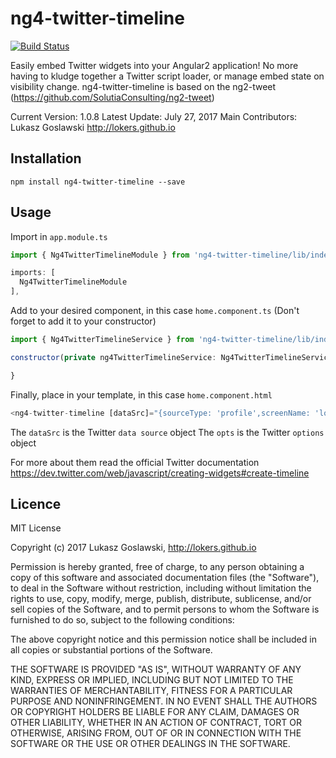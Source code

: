 # ng4-twitter-timeline

[![Build Status](https://travis-ci.org/lokers/ng4-twitter-timeline.svg?branch=master)](https://travis-ci.org/lokers/ng4-twitter-timeline)


Easily embed Twitter widgets into your Angular2 application! No more having to kludge together a Twitter script loader, or manage embed state on visibility change. ng4-twitter-timeline is based on the ng2-tweet (https://github.com/SolutiaConsulting/ng2-tweet)


Current Version: 1.0.8
Latest Update: July 27, 2017
Main Contributors: Lukasz Goslawski http://lokers.github.io


## Installation

`npm install ng4-twitter-timeline --save`


## Usage

Import in `app.module.ts`

```javascript
import { Ng4TwitterTimelineModule } from 'ng4-twitter-timeline/lib/index';

imports: [
  Ng4TwitterTimelineModule
],
```

Add to your desired component, in this case `home.component.ts` (Don't forget to add it to your constructor)

```javascript
import { Ng4TwitterTimelineService } from 'ng4-twitter-timeline/lib/index';

constructor(private ng4TwitterTimelineService: Ng4TwitterTimelineService) {

}
```

Finally, place in your template, in this case `home.component.html`

```javascript
<ng4-twitter-timeline [dataSrc]="{sourceType: 'profile',screenName: 'lokers_one'}" [opts]="{tweetLimit: 2}"></ng4-twitter-timeline>
```

The `dataSrc` is the Twitter `data source` object
The `opts` is the Twitter `options` object

For more about them read the official Twitter documentation https://dev.twitter.com/web/javascript/creating-widgets#create-timeline


## Licence

MIT License

Copyright (c) 2017 Lukasz Goslawski, http://lokers.github.io

Permission is hereby granted, free of charge, to any person obtaining a copy
of this software and associated documentation files (the "Software"), to deal
in the Software without restriction, including without limitation the rights
to use, copy, modify, merge, publish, distribute, sublicense, and/or sell
copies of the Software, and to permit persons to whom the Software is
furnished to do so, subject to the following conditions:

The above copyright notice and this permission notice shall be included in all
copies or substantial portions of the Software.

THE SOFTWARE IS PROVIDED "AS IS", WITHOUT WARRANTY OF ANY KIND, EXPRESS OR
IMPLIED, INCLUDING BUT NOT LIMITED TO THE WARRANTIES OF MERCHANTABILITY,
FITNESS FOR A PARTICULAR PURPOSE AND NONINFRINGEMENT. IN NO EVENT SHALL THE
AUTHORS OR COPYRIGHT HOLDERS BE LIABLE FOR ANY CLAIM, DAMAGES OR OTHER
LIABILITY, WHETHER IN AN ACTION OF CONTRACT, TORT OR OTHERWISE, ARISING FROM,
OUT OF OR IN CONNECTION WITH THE SOFTWARE OR THE USE OR OTHER DEALINGS IN THE
SOFTWARE.